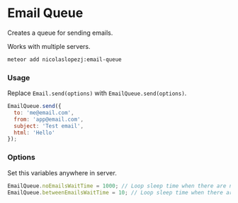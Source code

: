 # Email Queue

Creates a queue for sending emails.

Works with multiple servers.

```sh
meteor add nicolaslopezj:email-queue
```

### Usage

Replace ```Email.send(options)``` with ```EmailQueue.send(options)```.

```js
EmailQueue.send({
  to: 'me@email.com',
  from: 'app@email.com',
  subject: 'Test email',
  html: 'Hello'
});
```

### Options

Set this variables anywhere in server.

```js
EmailQueue.noEmailsWaitTime = 1000; // Loop sleep time when there are no emails (default: 1000)
EmailQueue.betweenEmailsWaitTime = 10; // Loop sleep time when there are emails (default: 10)
```
